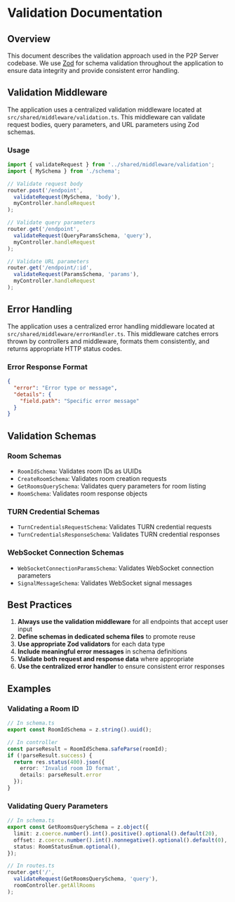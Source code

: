 # Validation Documentation

## Overview

This document describes the validation approach used in the P2P Server codebase. We use [Zod](https://github.com/colinhacks/zod) for schema validation throughout the application to ensure data integrity and provide consistent error handling.

## Validation Middleware

The application uses a centralized validation middleware located at `src/shared/middleware/validation.ts`. This middleware can validate request bodies, query parameters, and URL parameters using Zod schemas.

### Usage

```typescript
import { validateRequest } from '../shared/middleware/validation';
import { MySchema } from './schema';

// Validate request body
router.post('/endpoint', 
  validateRequest(MySchema, 'body'),
  myController.handleRequest
);

// Validate query parameters
router.get('/endpoint', 
  validateRequest(QueryParamsSchema, 'query'),
  myController.handleRequest
);

// Validate URL parameters
router.get('/endpoint/:id', 
  validateRequest(ParamsSchema, 'params'),
  myController.handleRequest
);
```

## Error Handling

The application uses a centralized error handling middleware located at `src/shared/middleware/errorHandler.ts`. This middleware catches errors thrown by controllers and middleware, formats them consistently, and returns appropriate HTTP status codes.

### Error Response Format

```json
{
  "error": "Error type or message",
  "details": {
    "field.path": "Specific error message"
  }
}
```

## Validation Schemas

### Room Schemas

- `RoomIdSchema`: Validates room IDs as UUIDs
- `CreateRoomSchema`: Validates room creation requests
- `GetRoomsQuerySchema`: Validates query parameters for room listing
- `RoomSchema`: Validates room response objects

### TURN Credential Schemas

- `TurnCredentialsRequestSchema`: Validates TURN credential requests
- `TurnCredentialsResponseSchema`: Validates TURN credential responses

### WebSocket Connection Schemas

- `WebSocketConnectionParamsSchema`: Validates WebSocket connection parameters
- `SignalMessageSchema`: Validates WebSocket signal messages

## Best Practices

1. **Always use the validation middleware** for all endpoints that accept user input
2. **Define schemas in dedicated schema files** to promote reuse
3. **Use appropriate Zod validators** for each data type
4. **Include meaningful error messages** in schema definitions
5. **Validate both request and response data** where appropriate
6. **Use the centralized error handler** to ensure consistent error responses

## Examples

### Validating a Room ID

```typescript
// In schema.ts
export const RoomIdSchema = z.string().uuid();

// In controller
const parseResult = RoomIdSchema.safeParse(roomId);
if (!parseResult.success) {
  return res.status(400).json({ 
    error: 'Invalid room ID format', 
    details: parseResult.error 
  });
}
```

### Validating Query Parameters

```typescript
// In schema.ts
export const GetRoomsQuerySchema = z.object({
  limit: z.coerce.number().int().positive().optional().default(20),
  offset: z.coerce.number().int().nonnegative().optional().default(0),
  status: RoomStatusEnum.optional(),
});

// In routes.ts
router.get('/', 
  validateRequest(GetRoomsQuerySchema, 'query'),
  roomController.getAllRooms
);
```
